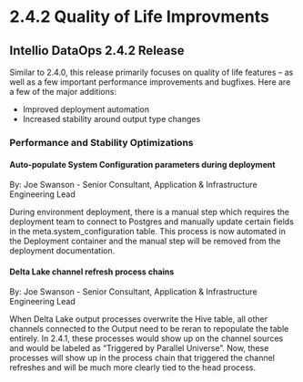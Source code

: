 # 2.4.2 Quality of Life Improvments

## Intellio DataOps 2.4.2 Release 

Similar to 2.4.0, this release primarily focuses on quality of life features – as well as a few important performance improvements and bugfixes. Here are a few of the major additions: 

* Improved deployment automation 
* Increased stability around output type changes 

### Performance and Stability Optimizations 

#### Auto-populate System Configuration parameters during deployment 

By: Joe Swanson - Senior Consultant, Application & Infrastructure Engineering Lead  

During environment deployment, there is a manual step which requires the deployment team to connect to Postgres and manually update certain fields in the meta.system\_configuration table. This process is now automated in the Deployment container and the manual step will be removed from the deployment documentation. 

#### Delta Lake channel refresh process chains 

By: Joe Swanson - Senior Consultant, Application & Infrastructure Engineering Lead  

When Delta Lake output processes overwrite the Hive table, all other channels connected to the Output need to be reran to repopulate the table entirely. In 2.4.1, these processes would show up on the channel sources and would be labeled as “Triggered by Parallel Universe”. Now, these processes will show up in the process chain that triggered the channel refreshes and will be much more clearly tied to the head process. 

